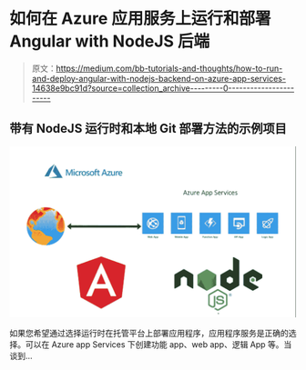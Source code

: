 # 如何在 Azure 应用服务上运行和部署 Angular with NodeJS 后端

> 原文：<https://medium.com/bb-tutorials-and-thoughts/how-to-run-and-deploy-angular-with-nodejs-backend-on-azure-app-services-14638e9bc91d?source=collection_archive---------0----------------------->

## 带有 NodeJS 运行时和本地 Git 部署方法的示例项目

![](img/9ce0660f29c8219c989b9d802a1807ba.png)

如果您希望通过选择运行时在托管平台上部署应用程序，应用程序服务是正确的选择。可以在 Azure app Services 下创建功能 app、web app、逻辑 App 等。当谈到…